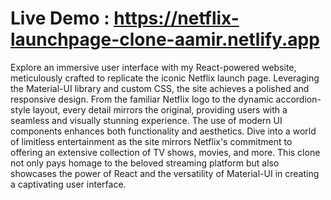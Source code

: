 # Live Demo : https://netflix-launchpage-clone-aamir.netlify.app 


Explore an immersive user interface with my React-powered website, meticulously crafted to replicate the iconic Netflix launch page. Leveraging the Material-UI library and custom CSS, the site achieves a polished and responsive design. From the familiar Netflix logo to the dynamic accordion-style layout, every detail mirrors the original, providing users with a seamless and visually stunning experience. The use of modern UI components enhances both functionality and aesthetics. Dive into a world of limitless entertainment as the site mirrors Netflix's commitment to offering an extensive collection of TV shows, movies, and more. This clone not only pays homage to the beloved streaming platform but also showcases the power of React and the versatility of Material-UI in creating a captivating user interface.
